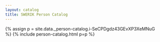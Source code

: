 ```yaml
---
layout: catalog
title: SWERIK Person Catalog
---
```

{% assign p = site.data._person-catalog.i-SeCPDgdz43GEvXP3XeMNuG %}
{% include person-catalog.html p=p %}

